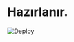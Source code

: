 # Hazırlanır.

[![Deploy](https://www.herokucdn.com/deploy/button.svg)](https://heroku.com/deploy?template=https://github.com/XTQ067/YarasaAsenaUserBot)
